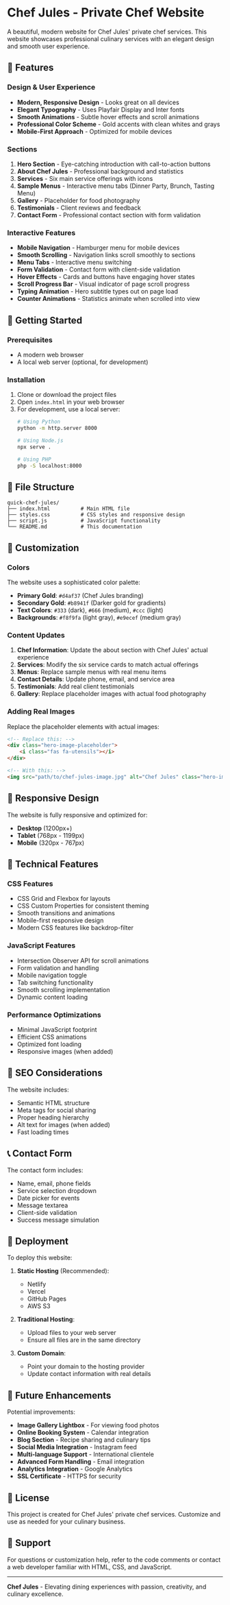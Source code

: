 # Chef Jules - Private Chef Website

A beautiful, modern website for Chef Jules' private chef services. This website showcases professional culinary services with an elegant design and smooth user experience.

## 🌟 Features

### Design & User Experience
- **Modern, Responsive Design** - Looks great on all devices
- **Elegant Typography** - Uses Playfair Display and Inter fonts
- **Smooth Animations** - Subtle hover effects and scroll animations
- **Professional Color Scheme** - Gold accents with clean whites and grays
- **Mobile-First Approach** - Optimized for mobile devices

### Sections
1. **Hero Section** - Eye-catching introduction with call-to-action buttons
2. **About Chef Jules** - Professional background and statistics
3. **Services** - Six main service offerings with icons
4. **Sample Menus** - Interactive menu tabs (Dinner Party, Brunch, Tasting Menu)
5. **Gallery** - Placeholder for food photography
6. **Testimonials** - Client reviews and feedback
7. **Contact Form** - Professional contact section with form validation

### Interactive Features
- **Mobile Navigation** - Hamburger menu for mobile devices
- **Smooth Scrolling** - Navigation links scroll smoothly to sections
- **Menu Tabs** - Interactive menu switching
- **Form Validation** - Contact form with client-side validation
- **Hover Effects** - Cards and buttons have engaging hover states
- **Scroll Progress Bar** - Visual indicator of page scroll progress
- **Typing Animation** - Hero subtitle types out on page load
- **Counter Animations** - Statistics animate when scrolled into view

## 🚀 Getting Started

### Prerequisites
- A modern web browser
- A local web server (optional, for development)

### Installation
1. Clone or download the project files
2. Open `index.html` in your web browser
3. For development, use a local server:
   ```bash
   # Using Python
   python -m http.server 8000
   
   # Using Node.js
   npx serve .
   
   # Using PHP
   php -S localhost:8000
   ```

## 📁 File Structure

```
quick-chef-jules/
├── index.html          # Main HTML file
├── styles.css          # CSS styles and responsive design
├── script.js           # JavaScript functionality
└── README.md           # This documentation
```

## 🎨 Customization

### Colors
The website uses a sophisticated color palette:
- **Primary Gold**: `#d4af37` (Chef Jules branding)
- **Secondary Gold**: `#b8941f` (Darker gold for gradients)
- **Text Colors**: `#333` (dark), `#666` (medium), `#ccc` (light)
- **Backgrounds**: `#f8f9fa` (light gray), `#e9ecef` (medium gray)

### Content Updates
1. **Chef Information**: Update the about section with Chef Jules' actual experience
2. **Services**: Modify the six service cards to match actual offerings
3. **Menus**: Replace sample menus with real menu items
4. **Contact Details**: Update phone, email, and service area
5. **Testimonials**: Add real client testimonials
6. **Gallery**: Replace placeholder images with actual food photography

### Adding Real Images
Replace the placeholder elements with actual images:
```html
<!-- Replace this: -->
<div class="hero-image-placeholder">
    <i class="fas fa-utensils"></i>
</div>

<!-- With this: -->
<img src="path/to/chef-jules-image.jpg" alt="Chef Jules" class="hero-image">
```

## 📱 Responsive Design

The website is fully responsive and optimized for:
- **Desktop** (1200px+)
- **Tablet** (768px - 1199px)
- **Mobile** (320px - 767px)

## 🔧 Technical Features

### CSS Features
- CSS Grid and Flexbox for layouts
- CSS Custom Properties for consistent theming
- Smooth transitions and animations
- Mobile-first responsive design
- Modern CSS features like backdrop-filter

### JavaScript Features
- Intersection Observer API for scroll animations
- Form validation and handling
- Mobile navigation toggle
- Tab switching functionality
- Smooth scrolling implementation
- Dynamic content loading

### Performance Optimizations
- Minimal JavaScript footprint
- Efficient CSS animations
- Optimized font loading
- Responsive images (when added)

## 🎯 SEO Considerations

The website includes:
- Semantic HTML structure
- Meta tags for social sharing
- Proper heading hierarchy
- Alt text for images (when added)
- Fast loading times

## 📞 Contact Form

The contact form includes:
- Name, email, phone fields
- Service selection dropdown
- Date picker for events
- Message textarea
- Client-side validation
- Success message simulation

## 🚀 Deployment

To deploy this website:

1. **Static Hosting** (Recommended):
   - Netlify
   - Vercel
   - GitHub Pages
   - AWS S3

2. **Traditional Hosting**:
   - Upload files to your web server
   - Ensure all files are in the same directory

3. **Custom Domain**:
   - Point your domain to the hosting provider
   - Update contact information with real details

## 🔄 Future Enhancements

Potential improvements:
- **Image Gallery Lightbox** - For viewing food photos
- **Online Booking System** - Calendar integration
- **Blog Section** - Recipe sharing and culinary tips
- **Social Media Integration** - Instagram feed
- **Multi-language Support** - International clientele
- **Advanced Form Handling** - Email integration
- **Analytics Integration** - Google Analytics
- **SSL Certificate** - HTTPS for security

## 📄 License

This project is created for Chef Jules' private chef services. Customize and use as needed for your culinary business.

## 🤝 Support

For questions or customization help, refer to the code comments or contact a web developer familiar with HTML, CSS, and JavaScript.

---

**Chef Jules** - Elevating dining experiences with passion, creativity, and culinary excellence.
